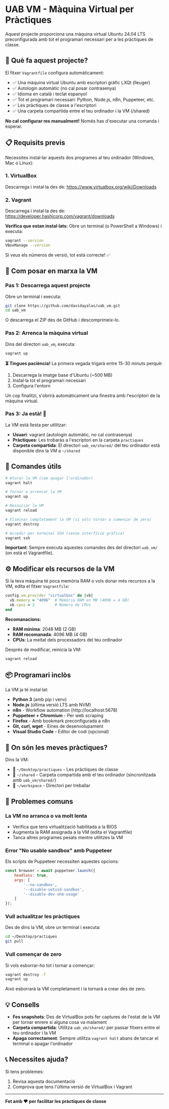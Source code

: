 # UAB VM - Màquina Virtual per Pràctiques

Aquest projecte proporciona una màquina virtual Ubuntu 24.04 LTS preconfigurada amb tot el programari necessari per a les pràctiques de classe.

## 🎯 Què fa aquest projecte?

El fitxer `Vagrantfile` configura automàticament:
- ✅ Una màquina virtual Ubuntu amb escriptori gràfic LXQt (lleuger)
- ✅ Autologin automàtic (no cal posar contrasenya)
- ✅ Idioma en català i teclat espanyol
- ✅ Tot el programari necessari: Python, Node.js, n8n, Puppeteer, etc.
- ✅ Les pràctiques de classe a l'escriptori
- ✅ Una carpeta compartida entre el teu ordinador i la VM (/shared)

**No cal configurar res manualment!** Només has d'executar una comanda i esperar.

## 📋 Requisits previs

Necessites instal·lar aquests dos programes al teu ordinador (Windows, Mac o Linux):

### 1. VirtualBox
Descarrega i instal·la des de: https://www.virtualbox.org/wiki/Downloads

### 2. Vagrant  
Descarrega i instal·la des de: https://developer.hashicorp.com/vagrant/downloads

**Verifica que estan instal·lats:**
Obre un terminal (o PowerShell a Windows) i executa:
```bash
vagrant --version
VBoxManage --version
```

Si veus els números de versió, tot està correcte! ✅

## 🚀 Com posar en marxa la VM

### Pas 1: Descarrega aquest projecte

Obre un terminal i executa:

```bash
git clone https://github.com/davidayalas/uab_vm.git
cd uab_vm
```

O descarrega el ZIP des de GitHub i descomprimeix-lo.

### Pas 2: Arrenca la màquina virtual

Dins del directori `uab_vm`, executa:

```bash
vagrant up
```

**⏳ Tingues paciència!** La primera vegada trigarà entre 15-30 minuts perquè:
1. Descarrega la imatge base d'Ubuntu (~500 MB)
2. Instal·la tot el programari necessari
3. Configura l'entorn

Un cop finalitzi, s'obrirà automàticament una finestra amb l'escriptori de la màquina virtual.

### Pas 3: Ja està! 🎉

La VM està llesta per utilitzar:
- **Usuari**: vagrant (autologin automàtic, no cal contrasenya)
- **Pràctiques**: Les trobaràs a l'escriptori en la carpeta `practiques`
- **Carpeta compartida**: El directori `uab_vm/shared/` del teu ordinador està disponible dins la VM a `~/shared`

## 🔧 Comandes útils

```bash
# Aturar la VM (com apagar l'ordinador)
vagrant halt

# Tornar a arrencar la VM
vagrant up

# Reiniciar la VM
vagrant reload

# Eliminar completament la VM (si vols tornar a començar de zero)
vagrant destroy

# Accedir per terminal SSH (sense interfície gràfica)
vagrant ssh
```

**Important**: Sempre executa aquestes comandes des del directori `uab_vm/` (on està el Vagrantfile).

## ⚙️ Modificar els recursos de la VM

Si la teva màquina té poca memòria RAM o vols donar més recursos a la VM, edita el fitxer `Vagrantfile`:

```ruby
config.vm.provider "virtualbox" do |vb|
  vb.memory = "4096"  # Memòria RAM en MB (4096 = 4 GB)
  vb.cpus = 2         # Número de CPUs
end
```

**Recomanacions:**
- **RAM mínima**: 2048 MB (2 GB)
- **RAM recomanada**: 4096 MB (4 GB)
- **CPUs**: La meitat dels processadors del teu ordinador

Després de modificar, reinicia la VM:
```bash
vagrant reload
```

## 📦 Programari inclòs

La VM ja té instal·lat:
- **Python 3** (amb pip i venv)
- **Node.js** (última versió LTS amb NVM)
- **n8n** - Workflow automation (http://localhost:5678)
- **Puppeteer + Chromium** - Per web scraping
- **Firefox** - Amb bookmark preconfigurada a n8n
- **Git, curl, wget** - Eines de desenvolupament
- **Visual Studio Code** - Editor de codi (opcional)

## 📁 On són les meves pràctiques?

Dins la VM:
- 📂 `~/Desktop/practiques` - Les pràctiques de classe
- 📂 `~/shared` - Carpeta compartida amb el teu ordinador (sincronitzada amb `uab_vm/shared/`)
- 📂 `~/workspace` - Directori per treballar

## 🐛 Problemes comuns

### La VM no arranca o va molt lenta
- Verifica que tens virtualització habilitada a la BIOS
- Augmenta la RAM assignada a la VM (edita el Vagrantfile)
- Tanca altres programes pesats mentre utilitzes la VM

### Error "No usable sandbox" amb Puppeteer
Els scripts de Puppeteer necessiten aquestes opcions:

```javascript
const browser = await puppeteer.launch({
    headless: true,
    args: [
        '--no-sandbox',
        '--disable-setuid-sandbox',
        '--disable-dev-shm-usage'
    ]
});
```

### Vull actualitzar les pràctiques
Des de dins la VM, obre un terminal i executa:

```bash
cd ~/Desktop/practiques
git pull
```

### Vull començar de zero
Si vols esborrar-ho tot i tornar a començar:

```bash
vagrant destroy -f
vagrant up
```

Això esborrarà la VM completament i la tornarà a crear des de zero.

## 💡 Consells

- **Fes snapshots**: Des de VirtualBox pots fer captures de l'estat de la VM per tornar enrere si alguna cosa va malament
- **Carpeta compartida**: Utilitza `uab_vm/shared/` per passar fitxers entre el teu ordinador i la VM
- **Apaga correctament**: Sempre utilitza `vagrant halt` abans de tancar el terminal o apagar l'ordinador

## 📞 Necessites ajuda?

Si tens problemes:
1. Revisa aquesta documentació
2. Comprova que tens l'última versió de VirtualBox i Vagrant

---

**Fet amb ❤️ per facilitar les pràctiques de classe**
